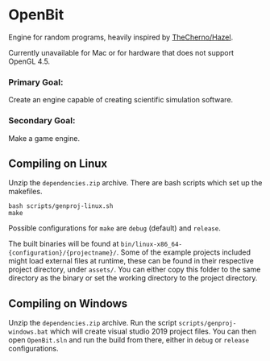 # OpenBit
Engine for random programs, heavily inspired by [TheCherno/Hazel](http://github.com/TheCherno/Hazel).

Currently unavailable for Mac or for hardware that does not support OpenGL 4.5.

### Primary Goal:
Create an engine capable of creating scientific simulation software.

### Secondary Goal:
Make a game engine.

## Compiling on Linux
Unzip the `dependencies.zip` archive. There are bash scripts which set up the makefiles.

	bash scripts/genproj-linux.sh
	make

Possible configurations for `make` are `debug` (default) and `release`.

The built binaries will be found at `bin/linux-x86_64-{configuration}/{projectname}/`.
Some of the example projects included might load external files at runtime, these can be found in their respective
project directory, under `assets/`. You can either copy this folder to the same directory as the binary or set the
working directory to the project directory.

## Compiling on Windows
Unzip the `dependencies.zip` archive. Run the script `scripts/genproj-windows.bat` which will create
visual studio 2019 project files. You can then open `OpenBit.sln` and run the build from there,
either in `debug` or `release` configurations.
